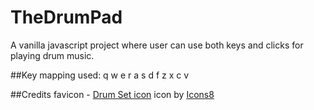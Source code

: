 # TheDrumPad
A vanilla javascript project where user can use both keys and clicks for playing drum music.

##Key mapping used:
q w e
r a s
d f z
x c v

##Credits
favicon - <a target="_blank" href="https://icons8.com/icons/set/drum-set">Drum Set icon</a> icon by <a target="_blank" href="https://icons8.com">Icons8</a>
